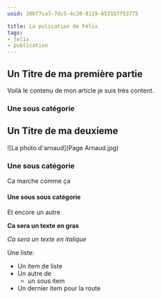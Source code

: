 ```yaml
---
uuid: 20bf7ca7-7dc5-4c20-8119-8531b7f53775

title: La pulication de Félix
tags:
- felix
- publication
---
```


## Un Titre de ma première partie

Voilà le contenu de mon article je suis très content.

### Une sous catégorie 


## Un Titre de ma deuxieme 

![La photo d'arnaud](Page Arnaud.jpg)

### Une sous catégorie 

Ca marche comme ça 

#### Une sous sous catégorie 

Et encore un autre 

**Ca sera un texte en gras**

_Ca sera un texte en italique_

Une liste:
- Un item de liste
- Un autre de
    - un sous item
- Un dernier item pour la route
